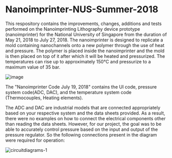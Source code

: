 # Nanoimprinter-NUS-Summer-2018

This respository contains the improvements, changes, additions and tests performed on the Nanoimprinting Lithography device prototype (nanoimprinter) for the National University of Singapore from the duration of May 21, 2018 to July 27, 2018. The nanoimprinter is designed to replicate a mold containing nanochannels onto a new polymer through the use of heat and pressure. The polymer is placed inside the nanoimprinter and the mold is then placed on top of it after which it will be heated and pressurized. The temperatures can rise up to approximately 150°C and pressurize to a maximum value of 35 bar.
  
           
   ![image](https://user-images.githubusercontent.com/33207203/46577079-00835e00-c9ab-11e8-9794-8ff65425776d.png)

The "Nanoimprinter Code July 19, 2018" contains the UI code, pressure system code(ADC, DAC), and the temperature system code (Thermocouples, Heating elements).  
  
The ADC and DAC are industrial models that are connected appropriately based on your respective system and the data sheets provided. As a result, there were no examples on how to connect the electrical components other than reading the data sheets. However, for our project, the goal was to be able to accurately control pressure based on the input and output of the pressure regulator. So the following connections present in the diagram were required for operation:
  
  ![circuitdiagrams-1](https://user-images.githubusercontent.com/33207203/46577015-b4371e80-c9a8-11e8-9403-69d1e299dd01.jpg)

